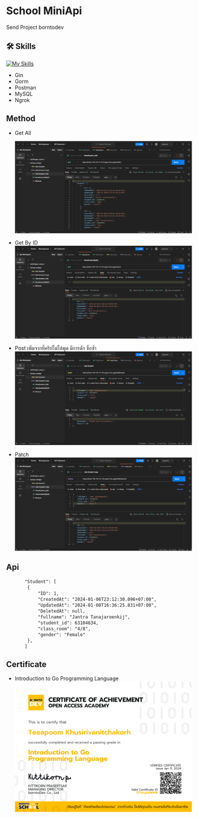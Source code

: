 # School MiniApi

Send Project borntodev

## 🛠 Skills
[![My Skills](https://skillicons.dev/icons?i=go,postman,mysql)](https://skillicons.dev)
- Gin
- Gorm
- Postman
- MySQL
- Ngrok

## Method

- Get All
  
    ![Logo](https://github.com/Teerapoom/-Go-_School_miniapi/blob/main/IMG/Get%20All.png)

- Get By ID
    ![Logo](https://github.com/Teerapoom/-Go-_School_miniapi/blob/main/IMG/Get%20By%20ID.png)

- Post
    เพิ่มจากที่คริปไม่ได้พูด มีการดัก ชื่อซ้ำ
    ![Logo](https://github.com/Teerapoom/-Go-_School_miniapi/blob/main/IMG/Post.png)

- Patch
    ![Logo](https://github.com/Teerapoom/-Go-_School_miniapi/blob/main/IMG/Patch.png)


## Api
```
       "Student": [
        {
            "ID": 1,
            "CreatedAt": "2024-01-06T23:12:30.096+07:00",
            "UpdatedAt": "2024-01-08T16:36:25.831+07:00",
            "DeletedAt": null,
            "fullname": "Jantra Tanajaroenkij",
            "student_id": 63104634,
            "class_room": "4/8",
            "gender": "Female"
        },
       ]

```
## Certificate
- Introduction to Go Programming Language
    ![Logo](https://github.com/Teerapoom/-Go-_School_miniapi/blob/main/IMG/borntodev-acdemy_Introduction%20to%20Go%20Programming%20Language_certifiacte.png)
